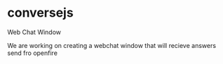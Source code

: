 # conversejs
Web Chat Window 

We are working on creating a webchat window that will recieve answers send fro openfire

